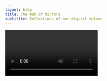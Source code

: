 ```yaml
---
layout: blog
title: The Web of Mirrors
subtitlte: Reflections of our digital selves
---
```









<div class="videowrapper">
<video autoplay="true" id="videoElement"></video>
</div>




<script>
var video = document.querySelector("#videoElement");

if (navigator.mediaDevices.getUserMedia) {
navigator.mediaDevices.getUserMedia({ video: true })
.then(function (stream) {
video.srcObject = stream;
})
.catch(function (err0r) {
console.log("Something went wrong!");
});
}</script>